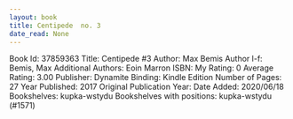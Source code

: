 ```yaml
---
layout: book
title: Centipede  no. 3
date_read: None
---
```


Book Id: 37859363
Title: Centipede #3
Author: Max Bemis
Author l-f: Bemis, Max
Additional Authors: Eoin Marron
ISBN: 
My Rating: 0
Average Rating: 3.00
Publisher: Dynamite
Binding: Kindle Edition
Number of Pages: 27
Year Published: 2017
Original Publication Year: 
Date Added: 2020/06/18
Bookshelves: kupka-wstydu
Bookshelves with positions: kupka-wstydu (#1571)

